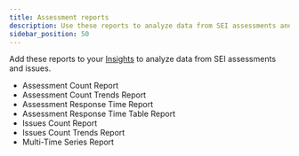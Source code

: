 ```yaml
---
title: Assessment reports
description: Use these reports to analyze data from SEI assessments and issues.
sidebar_position: 50
---
```


Add these reports to your [Insights](../sei-insights.md) to analyze data from SEI assessments and issues.

* Assessment Count Report
* Assessment Count Trends Report
* Assessment Response Time Report
* Assessment Response Time Table Report
* Issues Count Report
* Issues Count Trends Report
* Multi-Time Series Report
